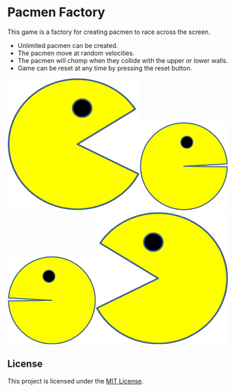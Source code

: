 

# Pacmen Factory
This game is a factory for creating pacmen to race across the screen.

* Unlimited pacmen can be created.
* The pacmen move at random velocities.
* The pacmen will chomp when they collide with the upper or lower walls.
* Game can be reset at any time by pressing the reset button.

<img src="/Images/PacMan1.png" alt="Yellow Pacman facing right, mouth open" width="300" height="300"/><img src="/Images/PacMan2.png" alt="Yellow Pacman facing right, mouth closed" width="200" height="200"/><img src="/Images/PacMan4.png" alt="Yellow Pacman facing left, mouth closed" width="200" height="200"/><img src="/Images/PacMan3.png" alt="Yellow Pacman facing left, mouth open" width="300" height="300"/>

## License

This project is licensed under the [MIT License](/LICENSE).
